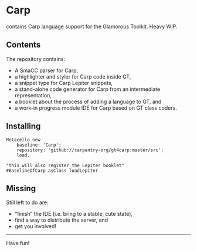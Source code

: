 # Carp

contains Carp language support for the Glamorous Toolkit. Heavy WIP.

## Contents

The repository contains:
- A SmaCC parser for Carp,
- a highlighter and styler for Carp code inside GT,
- a snippet type for Carp Lepiter snippets,
- a stand-alone code generator for Carp from an intermediate representation,
- a booklet about the process of adding a language to GT, and
- a work-in progress module IDE for Carp based on GT class coders.

## Installing

```
Metacello new
    baseline: 'Carp';
    repository: 'github://carpentry-org/gt4carp:master/src';
    load.
 
"this will also register the Lepiter booklet"#BaselineOfCarp asClass loadLepiter
```

## Missing

Still left to do are:
- “finish” the IDE (i.e. bring to a stable, cute state),
- find a way to distribute the server, and
- get you involved!

<hr/>

Have fun!
